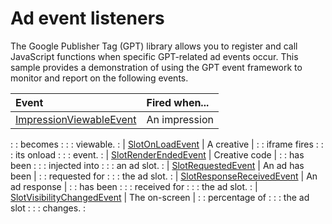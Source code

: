 # Ad event listeners

The Google Publisher Tag (GPT) library allows you to register and call
JavaScript functions when specific GPT-related ad events occur. This sample
provides a demonstration of using the GPT event framework to monitor and report
on the following events.

| Event                                                       | Fired when...  |
| :---------------------------------------------------------- | :------------- |
| [ImpressionViewableEvent][ref_doc_impressionviewable]       | An impression  |
:                                                             : becomes        :
:                                                             : viewable.      :
| [SlotOnLoadEvent][ref_doc_slotonload]                       | A creative     |
:                                                             : iframe fires   :
:                                                             : its onload     :
:                                                             : event.         :
| [SlotRenderEndedEvent][ref_doc_slotrenderended]             | Creative code  |
:                                                             : has been       :
:                                                             : injected into  :
:                                                             : an ad slot.    :
| [SlotRequestedEvent][ref_doc_slotrequested]                 | An ad has been |
:                                                             : requested for  :
:                                                             : the ad slot.   :
| [SlotResponseReceivedEvent][ref_doc_slotresponsereceived]   | An ad response |
:                                                             : has been       :
:                                                             : received for   :
:                                                             : the ad slot.   :
| [SlotVisibilityChangedEvent][ref_doc_slotvisibilitychanged] | The on-screen  |
:                                                             : percentage of  :
:                                                             : the ad slot    :
:                                                             : changes.       :

[ref_doc_impressionviewable]: https://developers.google.com/publisher-tag/reference#googletag.events.impressionviewableevent
[ref_doc_slotonload]: https://developers.google.com/publisher-tag/reference#googletag.events.slotonloadevent
[ref_doc_slotrenderended]: https://developers.google.com/publisher-tag/reference#googletag.events.slotrenderendedevent
[ref_doc_slotrequested]: https://developers.google.com/publisher-tag/reference#googletag.events.slotrequestedevent
[ref_doc_slotresponsereceived]: https://developers.google.com/publisher-tag/reference#googletag.events.slotresponsereceived
[ref_doc_slotvisibilitychanged]: https://developers.google.com/publisher-tag/reference#googletag.events.slotvisibilitychangedevent
